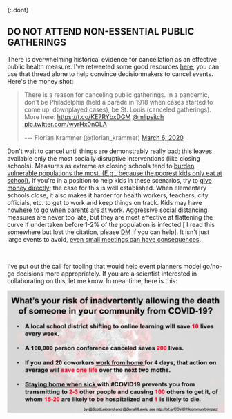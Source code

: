 {:.dont}
## DO NOT ATTEND NON-ESSENTIAL PUBLIC GATHERINGS

There is overwhelming historical evidence for cancellation as an effective public health measure. I've retweeted some good resources
[here](https://twitter.com/joshmich/status/1235906489921007616), you can use that thread alone to help convince decisionmakers to cancel events.
Here's the money shot:

> There is a reason for canceling public gatherings. In a pandemic,
> don't be Philadelphia (held a parade in 1918 when cases started to
> come up, downplayed cases), be St. Louis (canceled gatherings). More
> here: <https://t.co/KE7RYbxDGM>
> [\@mlipsitch](https://twitter.com/mlipsitch?ref_src=twsrc%5Etfw)
> [pic.twitter.com/wyrHx0nOLA](https://t.co/wyrHx0nOLA)
>
> --- Florian Krammer (\@florian\_krammer) [March 6,
> 2020](https://twitter.com/florian_krammer/status/1235761684431724550?ref_src=twsrc%5Etfw)

Don't wait to cancel until things are demonstrably really bad; this leaves available only the most socially disruptive interventions (like closing schools). Measures as extreme as closing schools tend to [burden vulnerable populations the most. (E.g., because the poorest kids only
eat at school).](https://twitter.com/AWhitTwit/status/1236010269605687296) If you're in a position to help kids in these scenarios, try to [give money directly](https://twitter.com/ClintSmithIII/status/1237004025331167233); the case for this is well established. When elementary schools close, it also makes it harder for health workers, teachers, city officials, etc. to get to work and keep things on track. Kids may have [nowhere to go
when parents are at work](https://twitter.com/AWhitTwit/status/1236010269605687296). Aggressive social distancing measures are never too late, but they are most effective at flattening the curve if undertaken before 1-2% of the population is infected \[ I read this somewhere but lost the citation, please [DM](https://twitter.com/figgyjam) if you can help\]. It isn't just large events to avoid, [even small meetings can have
consequences](https://www.bloomberg.com/news/articles/2020-03-06/biogen-employees-test-positive-for-covid-19-after-boston-meeting?utm_medium=social&utm_campaign=socialflow-organic&utm_source=twitter&cmpid=socialflow-twitter-business&utm_content=business).

 

I've put out the call for tooling that would help event planners model go/no-go decisions more appropriately. If you are a scientist interested in collaborating on this, let me know. In meantime, here is this:

![](images/en/risk-of-allowing-death.png)
